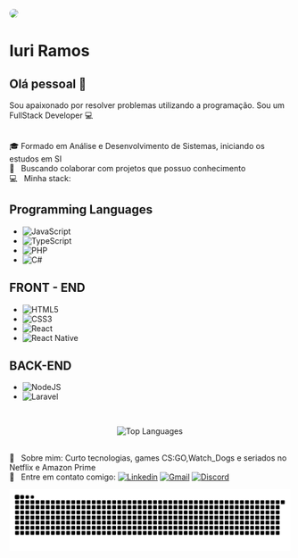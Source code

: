 <img id="profile" width="auto" style="border-radius:100px" src="profile.png"></img>

# Iuri Ramos

## Olá pessoal 👋
Sou apaixonado por resolver problemas utilizando a programação.
Sou um FullStack Developer :computer:

   
 <br/> 🎓 Formado em Análise e Desenvolvimento de Sistemas, iniciando os estudos em SI
 <br/> :purple_heart: &nbsp; Buscando colaborar com projetos que possuo conhecimento
 <br/> :computer: &nbsp; Minha stack:  
 ## Programming Languages
- <img alt="JavaScript" src="https://img.shields.io/badge/javascript%20-%23323330.svg?&style=for-the-badge&logo=javascript&logoColor=%23F7DF1E"/>
- <img alt="TypeScript" src="https://img.shields.io/badge/typescript%20-%23007ACC.svg?&style=for-the-badge&logo=typescript&logoColor=white"/>
- <img alt="PHP" src="https://img.shields.io/badge/php-%23777BB4.svg?&style=for-the-badge&logo=php&logoColor=white"/>
- <img alt="C#" src="https://img.shields.io/badge/c%23%20-%23239120.svg?&style=for-the-badge&logo=c-sharp&logoColor=white"/>

 ## FRONT - END
 - <img alt="HTML5" src="https://img.shields.io/badge/html5%20-%23E34F26.svg?&style=for-the-badge&logo=html5&logoColor=white"/>
 - <img alt="CSS3" src="https://img.shields.io/badge/css3%20-%231572B6.svg?&style=for-the-badge&logo=css3&logoColor=white"/>
 - <img alt="React" src="https://img.shields.io/badge/react%20-%2320232a.svg?&style=for-the-badge&logo=react&logoColor=%2361DAFB"/> 
 - <img alt="React Native" src="https://img.shields.io/badge/react_native%20-%2320232a.svg?&style=for-the-badge&logo=react&logoColor=%2361DAFB"/>
 
 ## BACK-END
 - <img alt="NodeJS" src="https://img.shields.io/badge/node.js%20-%2343853D.svg?&style=for-the-badge&logo=node.js&logoColor=white"/> 
 - <img alt="Laravel" src="https://img.shields.io/badge/laravel%20-%23FF2D20.svg?&style=for-the-badge&logo=laravel&logoColor=white"/>
 <br/> 
 <p align="center">
 <img style="text-align:center" id="top_lang" alt="Top Languages" src="https://github-readme-stats.vercel.app/api/top-langs/?username=iuriramos93"/>
 </p>
 
 <br/> 💬  &nbsp; Sobre mim: Curto tecnologias, games CS:GO,Watch_Dogs e seriados no Netflix e Amazon Prime
 <br/> :email: &nbsp; Entre em contato comigo: 
[<img alt="Linkedin" src="https://img.shields.io/badge/-Iuri_Ramos-blue?style=for-the-badge&logo=Linkedin&logoColor=white&link=https://www.linkedin.com/in/iuri-ramos93/"/>](https://www.linkedin.com/in/iuri-ramos93/)
 [<img alt="Gmail" src="https://img.shields.io/badge/-iuri.ramos41@gmail.com-c14438?style=for-the-badge&logo=Gmail&logoColor=white&link=mailto:iuri.ramos41@gmail.com"/>](mailto:iuri.ramos41@gmail.com)
 [<img alt="Discord" src="https://img.shields.io/badge/%3CSnevers%3E%20-%237289DA.svg?&style=for-the-badge&logo=discord&logoColor=white"/>](Snevers#3328)


![Snake animation](https://github.com/iuriramos93/iuriramos93/blob/output/github-contribution-grid-snake.svg)

